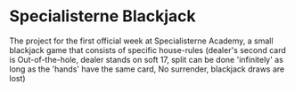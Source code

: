 # Specialisterne Blackjack

The project for the first official week at Specialisterne Academy, a small blackjack game that consists of specific house-rules (dealer's second card is Out-of-the-hole, dealer stands on soft 17, split can be done 'infinitely' as long as the 'hands' have the same card, No surrender, blackjack draws are lost)

